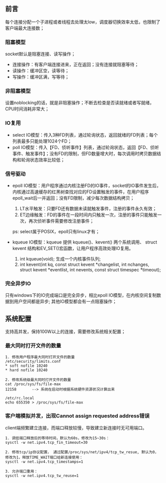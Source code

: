 ## 前言
每个连接分配一个子进程或者线程去处理太low，调度器切换效率太低，也限制了客户端最大连接数；

### 阻塞模型
socket默认是阻塞连接、读写操作；
* 连接操作：有客户端连接进来，正在返回；没有连接就阻塞等待；
* 读操作：缓冲区空，读等待；
* 写操作：缓冲区满，写等待；

### 非阻塞模型
设置noblocking的话，就是非阻塞操作；不断去检查是否读就绪或者写就绪，CPU时间消耗非常大；

### IO复用
* select IO模型：传入3种FD列表，通过轮询状态，返回就绪的FD列表；每个列表最多只能处理1024个FD；
* poll IO模型：传入【FD、侦听事件】列表，通过轮询状态，返回【FD、侦听事件、触发事件】；没有FD的限制，但FD数量增大时，每次调用时拷贝数据结构和轮询状态效率比较低；

### 信号驱动
* epoll IO模型：用户程序通过内核注册FD的IO事件，socket的IO事件发生后，内核通过高速缓存的红黑树查找对应的FD设置触发的事件，在用户程序epoll_wait后一并返回；没有FD限制，减少每次数据结构拷贝；
	1. LT水平触发：只要FD还有数据未读就触发事件，注册的事件永久有效；
	2. ET边缘触发：FD的事件在一段时间内只触发一次，注册的事件只能触发一次，再次侦听事件需要修改注册事件；
	
	ps: select属于POSIX，epoll只有linux才有；
	
* kqueue IO模型：kqueue 提供 kqueue()、kevent() 两个系统调用、 struct kevent 结构和EV_SET()宏函数，让用户程序高效处理IO复用。
	1. int kqueue(void); 生成一个内核事件队列; 
	2. int kevent(int kq, const struct kevent *changelist, int nchanges, struct kevent *eventlist, int nevents, const struct timespec *timeout);


### 完全异步IO
只有windows下的IO完成端口是完全异步，相比epoll IO模型，在内核空间复制数据到用户空间都是异步; 其他IO模型都会有一点阻塞操作；

## 系统配置
支持高并发，保持100W以上的连接，需要修改系统相关配置；

### 最大同时打开文件的数量
	1. 修改用户程序最大同时打开文件的数量 
	/etc/security/limits.conf
	* soft nofile 10240
	* hard nofile 10240
	
	2. 修改系统级最大同时打开文件的数量
	cat /proc/sys/fs/file-max
	12158		--> 系统在启动时根据系统硬件资源状况计算出来
	
	/etc/rc.local
	echo 655350 > /proc/sys/fs/file-max


### 客户端模拟并发，出现Cannot assign requested address错误
client端频繁建立连接，而端口释放较慢，导致建立新连接时无可用端口。

	1. 调低端口释放后的等待时间，默认为60s，修改为15~30s：
	sysctl -w net.ipv4.tcp_fin_timeout=30

	2. 修改tcp/ip协议配置， 通过配置/proc/sys/net/ipv4/tcp_tw_resue, 默认为0，修改为1，释放TIME_WAIT端口给新连接使用：
	sysctl -w net.ipv4.tcp_timestamps=1

	3. 允许端口重用：
	sysctl -w net.ipv4.tcp_tw_reuse=1





